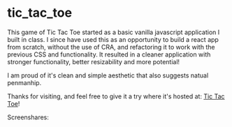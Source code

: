 # tic_tac_toe

This game of Tic Tac Toe started as a basic vanilla javascript application I built in class. I since have used this as an opportunity to build a react app from scratch, without the use of CRA, and refactoring it to work with the previous CSS and functionality. It resulted in a cleaner application with stronger functionality, better resizability and more potential!

I am proud of it's clean and simple aesthetic that also suggests natual penmanhip.

Thanks for visiting, and feel free to give it a try where it's hosted at: [Tic Tac Toe](https://sophiabanda.github.io/tic_tac_toe/)!

Screenshares:
